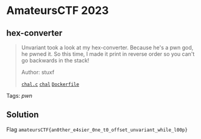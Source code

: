 # AmateursCTF 2023

## hex-converter

> Unvariant took a look at my hex-converter. Because he's a pwn god, he pwned it. So this time, I made it print in reverse order so you can't go backwards in the stack!
>
>  Author: stuxf
>
> [`chal.c`](chal.c) [`chal`](chal) [`Dockerfile`](Dockerfile)

Tags: _pwn_

## Solution

Flag `amateursCTF{an0ther_e4sier_0ne_t0_offset_unvariant_while_l00p}`
